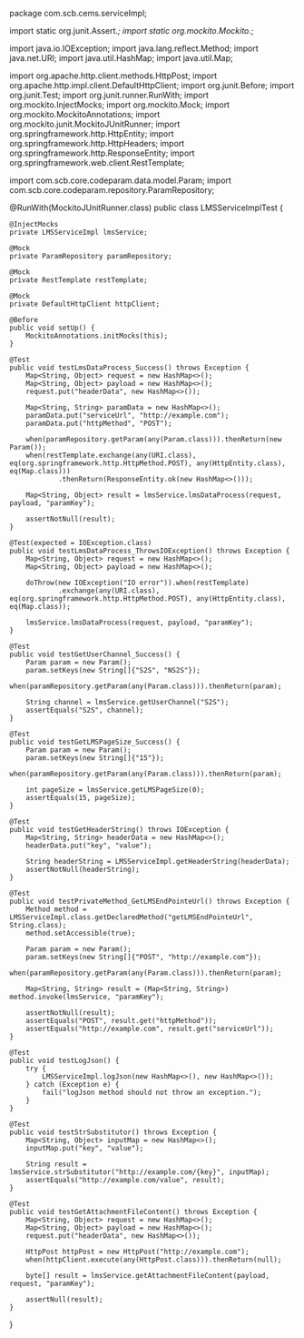 package com.scb.cems.serviceImpl;

import static org.junit.Assert.*;
import static org.mockito.Mockito.*;

import java.io.IOException;
import java.lang.reflect.Method;
import java.net.URI;
import java.util.HashMap;
import java.util.Map;

import org.apache.http.client.methods.HttpPost;
import org.apache.http.impl.client.DefaultHttpClient;
import org.junit.Before;
import org.junit.Test;
import org.junit.runner.RunWith;
import org.mockito.InjectMocks;
import org.mockito.Mock;
import org.mockito.MockitoAnnotations;
import org.mockito.junit.MockitoJUnitRunner;
import org.springframework.http.HttpEntity;
import org.springframework.http.HttpHeaders;
import org.springframework.http.ResponseEntity;
import org.springframework.web.client.RestTemplate;

import com.scb.core.codeparam.data.model.Param;
import com.scb.core.codeparam.repository.ParamRepository;

@RunWith(MockitoJUnitRunner.class)
public class LMSServiceImplTest {

    @InjectMocks
    private LMSServiceImpl lmsService;

    @Mock
    private ParamRepository paramRepository;

    @Mock
    private RestTemplate restTemplate;

    @Mock
    private DefaultHttpClient httpClient;

    @Before
    public void setUp() {
        MockitoAnnotations.initMocks(this);
    }

    @Test
    public void testLmsDataProcess_Success() throws Exception {
        Map<String, Object> request = new HashMap<>();
        Map<String, Object> payload = new HashMap<>();
        request.put("headerData", new HashMap<>());

        Map<String, String> paramData = new HashMap<>();
        paramData.put("serviceUrl", "http://example.com");
        paramData.put("httpMethod", "POST");

        when(paramRepository.getParam(any(Param.class))).thenReturn(new Param());
        when(restTemplate.exchange(any(URI.class), eq(org.springframework.http.HttpMethod.POST), any(HttpEntity.class), eq(Map.class)))
                .thenReturn(ResponseEntity.ok(new HashMap<>()));

        Map<String, Object> result = lmsService.lmsDataProcess(request, payload, "paramKey");

        assertNotNull(result);
    }

    @Test(expected = IOException.class)
    public void testLmsDataProcess_ThrowsIOException() throws Exception {
        Map<String, Object> request = new HashMap<>();
        Map<String, Object> payload = new HashMap<>();

        doThrow(new IOException("IO error")).when(restTemplate)
                .exchange(any(URI.class), eq(org.springframework.http.HttpMethod.POST), any(HttpEntity.class), eq(Map.class));

        lmsService.lmsDataProcess(request, payload, "paramKey");
    }

    @Test
    public void testGetUserChannel_Success() {
        Param param = new Param();
        param.setKeys(new String[]{"S2S", "NS2S"});
        when(paramRepository.getParam(any(Param.class))).thenReturn(param);

        String channel = lmsService.getUserChannel("S2S");
        assertEquals("S2S", channel);
    }

    @Test
    public void testGetLMSPageSize_Success() {
        Param param = new Param();
        param.setKeys(new String[]{"15"});
        when(paramRepository.getParam(any(Param.class))).thenReturn(param);

        int pageSize = lmsService.getLMSPageSize(0);
        assertEquals(15, pageSize);
    }

    @Test
    public void testGetHeaderString() throws IOException {
        Map<String, String> headerData = new HashMap<>();
        headerData.put("key", "value");

        String headerString = LMSServiceImpl.getHeaderString(headerData);
        assertNotNull(headerString);
    }

    @Test
    public void testPrivateMethod_GetLMSEndPointeUrl() throws Exception {
        Method method = LMSServiceImpl.class.getDeclaredMethod("getLMSEndPointeUrl", String.class);
        method.setAccessible(true);

        Param param = new Param();
        param.setKeys(new String[]{"POST", "http://example.com"});
        when(paramRepository.getParam(any(Param.class))).thenReturn(param);

        Map<String, String> result = (Map<String, String>) method.invoke(lmsService, "paramKey");

        assertNotNull(result);
        assertEquals("POST", result.get("httpMethod"));
        assertEquals("http://example.com", result.get("serviceUrl"));
    }

    @Test
    public void testLogJson() {
        try {
            LMSServiceImpl.logJson(new HashMap<>(), new HashMap<>());
        } catch (Exception e) {
            fail("logJson method should not throw an exception.");
        }
    }

    @Test
    public void testStrSubstitutor() throws Exception {
        Map<String, Object> inputMap = new HashMap<>();
        inputMap.put("key", "value");

        String result = lmsService.strSubstitutor("http://example.com/{key}", inputMap);
        assertEquals("http://example.com/value", result);
    }

    @Test
    public void testGetAttachmentFileContent() throws Exception {
        Map<String, Object> request = new HashMap<>();
        Map<String, Object> payload = new HashMap<>();
        request.put("headerData", new HashMap<>());

        HttpPost httpPost = new HttpPost("http://example.com");
        when(httpClient.execute(any(HttpPost.class))).thenReturn(null);

        byte[] result = lmsService.getAttachmentFileContent(payload, request, "paramKey");

        assertNull(result);
    }
}
